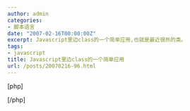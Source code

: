 ```yaml
---
author: admin
categories:
- 脚本语言
date: "2007-02-16T00:00:00Z"
excerpt: Javascript里边class的一个简单应用,也就是最近很热的类。
tags:
- javascript
title: Javascript里边class的一个简单应用
url: /posts/20070216-96.html
---
```

[php]

<script language="JavaScript">  
<!&#8211;  
/*  
function seaprince()  
{  
this.name="梁";  
this.gender="男";  
this.show = function ()   
{  
var call = this.gender=="女"?"女士":"先生";  
alert(&#8216;你好，&#8217;+this.name+&#8221;+call);  
}  
};  
// 创建一个新对象

var s=new seaprince;  
s.show();  
*/  
var seaprince = new Object();  
seaprince.name = "梁";  
seaprince.gender="男";  
seaprince.show = function () {  
var call = this.gender=="女"?"女士":"先生";  
trace(&#8216;你好，&#8217;+this.name+&#8221;+call);  
};  
seaprince.show();  
//&#8211;>  
</script>

[/php]